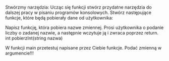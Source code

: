 Stwórzmy narzędzia:
Ucząc się funkcji stwórz przydatne narzędzia do dalszej pracy w pisaniu programów konsolowych.
Stwórz następujące funkcje, które będą pobierały dane od użytkownika:

Napisz funkcję, która pobiera nazwe zmiennej. Prosi użytkownika o podanie liczby o zadanej nazwie, a następnie wczytuje ją i zwraca poprzez return.
int pobierzInt(string nazwa)

W funkcji main przetestuj napisane przez Ciebie funkcje.
Podać zmienną w argumencie!!!